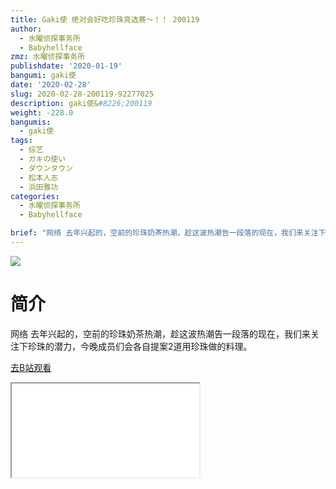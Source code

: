 ```yaml
---
title: Gaki使 绝对会好吃珍珠竞选赛～！！ 200119
author:
  - 水曜侦探事务所
  - Babyhellface
zmz: 水曜侦探事务所
publishdate: '2020-01-19'
bangumi: gaki使
date: '2020-02-28'
slug: 2020-02-28-200119-92277025
description: gaki使&#8226;200119
weight: -228.0
bangumis:
  - gaki使
tags:
  - 综艺
  - ガキの使い
  - ダウンタウン
  - 松本人志
  - 浜田雅功
categories:
  - 水曜侦探事务所
  - Babyhellface

brief: "网络 去年兴起的，空前的珍珠奶茶热潮，趁这波热潮告一段落的现在，我们来关注下珍珠的潜力，今晚成员们会各自提案2道用珍珠做的料理。"
---
```

![](https://raw.githubusercontent.com/tcgriffith/owaraisite/master/static/tmpimg/0e11bda821c2ab7ee59847288aae689ff33d1a9d.jpg.480.jpg)
# 简介  
网络
去年兴起的，空前的珍珠奶茶热潮，趁这波热潮告一段落的现在，我们来关注下珍珠的潜力，今晚成员们会各自提案2道用珍珠做的料理。  

[去B站观看](https://www.bilibili.com/video/av92277025/)
<div class ="resp-container"><iframe class="testiframe" src="//player.bilibili.com/player.html?aid=92277025"", scrolling="no", allowfullscreen="true" > </iframe></div> 

